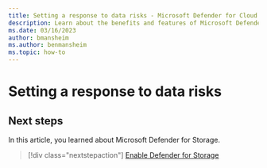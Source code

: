 ```yaml
---
title: Setting a response to data risks - Microsoft Defender for Cloud
description: Learn about the benefits and features of Microsoft Defender for Storage .
ms.date: 03/16/2023
author: bmansheim
ms.author: benmansheim
ms.topic: how-to
---
```


# Setting a response to data risks



## Next steps

In this article, you learned about Microsoft Defender for Storage. 

> [!div class="nextstepaction"]
> [Enable Defender for Storage](enable-enhanced-security.md)
